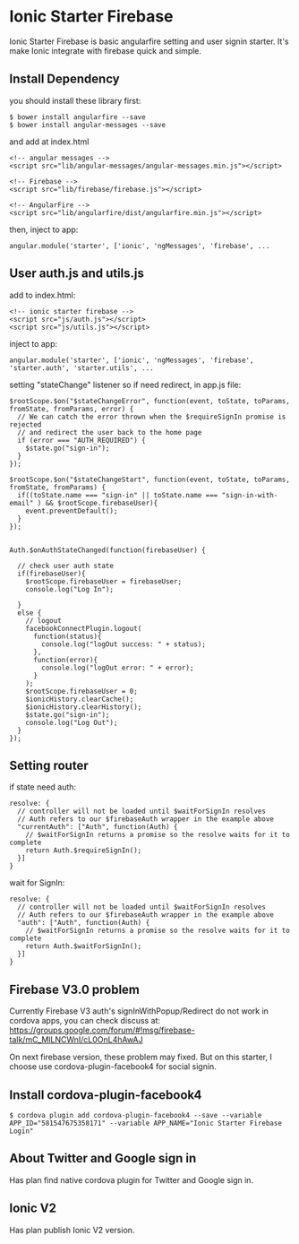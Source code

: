 Ionic Starter Firebase
=====================

Ionic Starter Firebase is basic angularfire setting and user signin starter. It's make Ionic integrate with firebase quick and simple.

## Install Dependency

you should install these library first:
```
$ bower install angularfire --save
$ bower install angular-messages --save
```

and add at index.html
```
<!-- angular messages -->
<script src="lib/angular-messages/angular-messages.min.js"></script>

<!-- Firebase -->
<script src="lib/firebase/firebase.js"></script>

<!-- AngularFire -->
<script src="lib/angularfire/dist/angularfire.min.js"></script>
```

then, inject to app:
```
angular.module('starter', ['ionic', 'ngMessages', 'firebase', ...
```

## User auth.js and utils.js
add to index.html:
```
<!-- ionic starter firebase -->
<script src="js/auth.js"></script>
<script src="js/utils.js"></script>

```

inject to app:
```
angular.module('starter', ['ionic', 'ngMessages', 'firebase',
'starter.auth', 'starter.utils', ...
```

setting "stateChange" listener so if need redirect, in app.js file:
```
$rootScope.$on("$stateChangeError", function(event, toState, toParams, fromState, fromParams, error) {
  // We can catch the error thrown when the $requireSignIn promise is rejected
  // and redirect the user back to the home page
  if (error === "AUTH_REQUIRED") {
    $state.go("sign-in");
  }
});

$rootScope.$on("$stateChangeStart", function(event, toState, toParams, fromState, fromParams) {
  if((toState.name === "sign-in" || toState.name === "sign-in-with-email" ) && $rootScope.firebaseUser){
    event.preventDefault();
  }
});


Auth.$onAuthStateChanged(function(firebaseUser) {

  // check user auth state
  if(firebaseUser){
    $rootScope.firebaseUser = firebaseUser;
    console.log("Log In");

  }
  else {
    // logout
    facebookConnectPlugin.logout(
      function(status){
        console.log("logOut success: " + status);
      },
      function(error){
        console.log("logOut error: " + error);
      }
    );
    $rootScope.firebaseUser = 0;
    $ionicHistory.clearCache();
    $ionicHistory.clearHistory();
    $state.go("sign-in");
    console.log("Log Out");
  }
});
```

## Setting router
if state need auth:
```
resolve: {
  // controller will not be loaded until $waitForSignIn resolves
  // Auth refers to our $firebaseAuth wrapper in the example above
  "currentAuth": ["Auth", function(Auth) {
    // $waitForSignIn returns a promise so the resolve waits for it to complete
    return Auth.$requireSignIn();
  }]
}
```
wait for SignIn:
```
resolve: {
  // controller will not be loaded until $waitForSignIn resolves
  // Auth refers to our $firebaseAuth wrapper in the example above
  "auth": ["Auth", function(Auth) {
    // $waitForSignIn returns a promise so the resolve waits for it to complete
    return Auth.$waitForSignIn();
  }]
}
```

## Firebase V3.0 problem
Currently Firebase V3 auth's signInWithPopup/Redirect do not work in cordova apps, you can check discuss at: https://groups.google.com/forum/#!msg/firebase-talk/mC_MlLNCWnI/cL0OnL4hAwAJ

On next firebase version, these problem may fixed. But on this starter, I choose use cordova-plugin-facebook4 for social signin.


## Install cordova-plugin-facebook4
```
$ cordova plugin add cordova-plugin-facebook4 --save --variable APP_ID="581547675358171" --variable APP_NAME="Ionic Starter Firebase Login"
```

## About Twitter and Google sign in
Has plan find native cordova plugin for Twitter and Google sign in.

## Ionic V2
Has plan publish Ionic V2 version.
